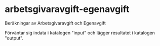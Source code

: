 # arbetsgivaravgift-egenavgift
Beräkningar av Arbetsgivaravgift och Egenavgift 

Förväntar sig indata i katalogen "input" och lägger resultatet i katalogen "output".
